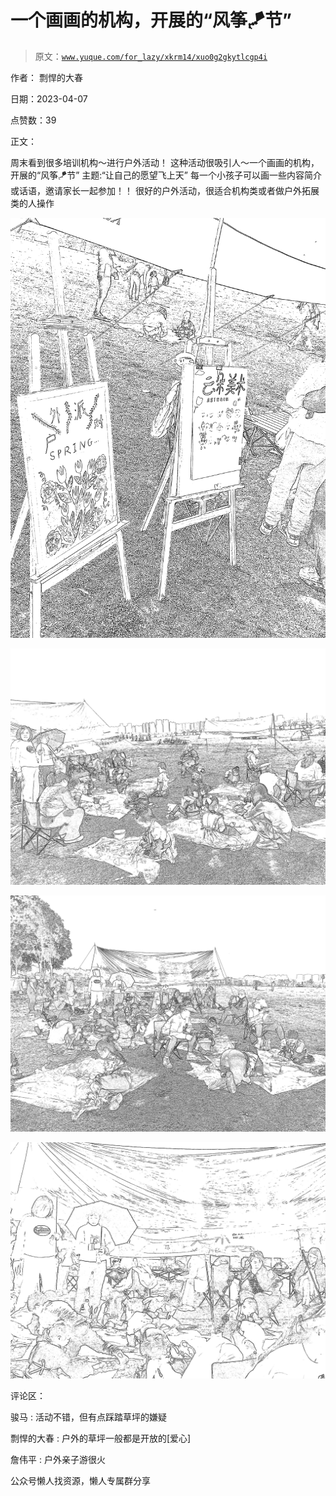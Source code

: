 # 一个画画的机构，开展的“风筝🪁节”

> 原文：[`www.yuque.com/for_lazy/xkrm14/xuo0g2gkytlcgp4i`](https://www.yuque.com/for_lazy/xkrm14/xuo0g2gkytlcgp4i)



作者： 剽悍的大春



日期：2023-04-07



点赞数：39



正文：



周末看到很多培训机构～进行户外活动！ 这种活动很吸引人～一个画画的机构，开展的“风筝🪁节” 主题:“让自己的愿望飞上天” 每一个小孩子可以画一些内容简介或话语，邀请家长一起参加！！ 很好的户外活动，很适合机构类或者做户外拓展类的人操作



![](img/392f05747f5f5156de91c150bef78a7e.png)



![](img/5b99508087ecfa15c7422b15bfa761bf.png)



![](img/3958a0a74ea67d9307bbeaac9d1fcb58.png)



![](img/12ebbbdf782a8794528f41073694d2ea.png)



评论区：



骏马 : 活动不错，但有点踩踏草坪的嫌疑



剽悍的大春 : 户外的草坪一般都是开放的[爱心]



詹伟平 : 户外亲子游很火



公众号懒人找资源，懒人专属群分享

